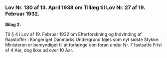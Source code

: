 ### Lov Nr. 130 af 13. April 1938 om Tillæg til Lov Nr. 27 af 19. Februar 1932.

**Bilag 2.**

Til § 4 i Lov af 19. Februar 1932 om Efterforskning og Indvinding af Raastoffer i Kongeriget Danmarks Undergrund føjes som nyt sidste Stykke:
Ministeren er bemyndiget til at forlænge den foran under Nr. 7 fastsatte Frist af 4 Aar, dog ikke ud over 10 Aar.
